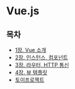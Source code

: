 # Vue.js

## 목차

- [1장. Vue 소개](https://github.com/projectkorea/study-js-vue/notes/)
- [2장. 인스턴스, 컴포넌트]()
- [3장. 라우터, HTTP 통신]()
- [4장. 뷰 템플릿]()
- [토이프로젝트]()
